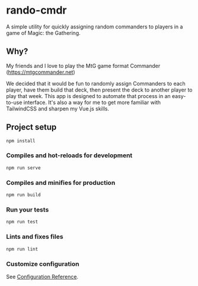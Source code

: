 # rando-cmdr
A simple utility for quickly assigning random commanders to players in a game of Magic: the Gathering.

## Why?
My friends and I love to play the MtG game format Commander (https://mtgcommander.net)

We decided that it would be fun to randomly assign Commanders to each player, have them build that deck, then present the deck to another player to play that week. This app is designed to automate that process in an easy-to-use interface. It's also a way for me to get more familiar with TailwindCSS and sharpen my Vue.js skills.

## Project setup
```
npm install
```

### Compiles and hot-reloads for development
```
npm run serve
```

### Compiles and minifies for production
```
npm run build
```

### Run your tests
```
npm run test
```

### Lints and fixes files
```
npm run lint
```

### Customize configuration
See [Configuration Reference](https://cli.vuejs.org/config/).
